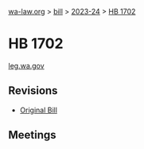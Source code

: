 [wa-law.org](/) > [bill](/bill/) > [2023-24](/bill/2023-24/) > [HB 1702](/bill/2023-24/hb/1702/)

# HB 1702
[leg.wa.gov](https://app.leg.wa.gov/billsummary?BillNumber=1702&Year=2023&Initiative=false)

## Revisions
* [Original Bill](1/)

## Meetings